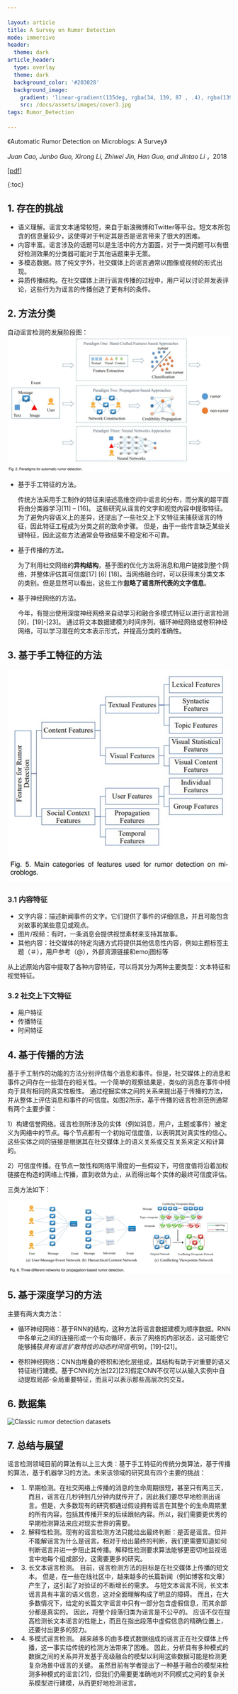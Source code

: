 ```yaml
---

layout: article
title: A Survey on Rumor Detection
mode: immersive
header:
  theme: dark
article_header:
  type: overlay
  theme: dark
  background_color: '#203028'
  background_image:
    gradient: 'linear-gradient(135deg, rgba(34, 139, 87 , .4), rgba(139, 34, 139, .4))'
    src: /docs/assets/images/cover3.jpg
tags: Rumor_Detection

---
```


《Automatic Rumor Detection on Microblogs: A Survey》

*Juan Cao, Junbo Guo, Xirong Li, Zhiwei Jin, Han Guo, and Jintao Li* ，2018 


[[pdf](<https://arxiv.org/pdf/1807.03505.pdf>)]



{:toc}


<!--more-->

## 1. 存在的挑战


- 语义理解。谣言文本通常较短，来自于新浪微博和Twitter等平台。短文本所包含的信息量较少，这使得对于判定其是否是谣言带来了很大的困难。
- 内容丰富。谣言涉及的话题可以是生活中的方方面面，对于一类问题可以有很好检测效果的分类器可能对于其他话题束手无策。
- 多模态数据。除了纯文字外，社交媒体上的谣言通常以图像或视频的形式出现。
- 异质传播结构。在社交媒体上进行谣言传播的过程中，用户可以讨论并发表评论，这些行为为谣言的传播创造了更有利的条件。



## 2. 方法分类

自动谣言检测的发展阶段图：
![paradigms for automatic rumor detection](<https://github.com/mazeyang/mazeyang.github.io/blob/master/images/rumor%20detection/paradigms%20for%20automatic%20rumor%20detection.jpg?raw=true>)

- 基于手工特征的方法。

  传统方法采用手工制作的特征来描述高维空间中谣言的分布，而分离的超平面将由分类器学习[11] – [16]。 这些研究从谣言的文字和视觉内容中提取特征。 为了避免内容语义上的差异，还提出了一些社交上下文特征来捕获谣言的特征，因此特征工程成为分类之前的致命步骤。 但是，由于一些传言缺乏某些关键特征，因此这些方法通常会导致结果不稳定和不可靠。

- 基于传播的方法。

  为了利用社交网络的**异构结构**，基于图的优化方法将消息和用户链接到整个网络，并整体评估其可信度[17] [6] [18]。当网络融合时，可以获得未分类文本的类别。但是显然可以看出，这些工作**忽略了谣言所代表的文字信息**。

- 基于神经网络的方法。

  今年，有提出使用深度神经网络来自动学习和融合多模式特征以进行谣言检测[9]，[19]-[23]。 通过将文本数据建模为时间序列，循环神经网络或卷积神经网络，可以学习潜在的文本表示形式，并提高分类的准确性。



## 3. 基于手工特征的方法

![Main categories of features](https://github.com/mazeyang/mazeyang.github.io/blob/master/images/rumor%20detection/Main%20categories%20of%20features.jpg?raw=true)

### 3.1 内容特征

- 文字内容：描述新闻事件的文字。它们提供了事件的详细信息，并且可能包含对故事的某些意见或观点。
- 图片/视频：有时，一条消息会提供视觉素材来支持其故事。
- 其他内容：社交媒体的特定沟通方式将提供其他信息性内容，例如主题标签主题（＃），用户参考（@），外部资源链接和emoj图标等

从上述原始内容中提取了各种内容特征，可以将其分为两种主要类型：文本特征和视觉特征。

### 3.2 社交上下文特征

- 用户特征
- 传播特征
- 时间特征



## 4. 基于传播的方法

基于手工制作的功能的方法分别评估每个消息和事件。但是，社交媒体上的消息和事件之间存在一些潜在的相关性。一个简单的观察结果是，类似的消息在事件中倾向于具有相同的真实性极性。 通过挖掘实体之间的关系来提出基于传播的方法，并从整体上评估消息和事件的可信度。如图2所示，基于传播的谣言检测范例通常有两个主要步骤：

1）构建信誉网络。谣言检测所涉及的实体（例如消息，用户，主题或事件）被定义为网络中的节点。每个节点都有一个初始可信度值，以表明其对真实性的信心。这些实体之间的链接是根据其在社交媒体上的语义关系或交互关系来定义和计算的。

2）可信度传播。在节点一致性和网络平滑度的一些假设下，可信度值将沿着加权链接在构造的网络上传播，直到收敛为止，从而得出每个实体的最终可信度评估。

三类方法如下：

![three propagation-based methods](https://github.com/mazeyang/mazeyang.github.io/blob/master/images/rumor%20detection/three%20propagation-based%20methods.jpg?raw=true)



## 5. 基于深度学习的方法

主要有两大类方法：

- 循环神经网络：基于RNN的结构，这种方法将谣言数据建模为顺序数据。RNN中各单元之间的连接形成一个有向循环，表示了网络的内部状态，这可能使它能够捕获*具有谣言扩散特性的动态时间信号*[9]，[19]-[21]。

- 卷积神经网络：CNN由堆叠的卷积和池化层组成，其结构有助于对重要的语义特征进行建模。基于CNN的方法[22][23]假定CNN不仅可以从输入实例中自动提取局部-全局重要特征，而且可以表示那些高层次的交互。



## 6. 数据集

![Classic rumor detection datasets](https://github.com/mazeyang/mazeyang.github.io/blob/master/images/Classic%20rumor%20detection%20datasets.jpg?raw=true)



## 7. 总结与展望

谣言检测领域目前的算法有以上三大类：基于手工特征的传统分类算法，基于传播的算法，基于机器学习的方法。未来该领域的研究具有四个主要的挑战：

- 1. 早期检测。在社交网络上传播的消息的生命周期很短，甚至只有两三天，而且，谣言在几秒钟到几分钟内就传开了，因此我们要尽早地检测出谣言。但是，大多数现有的研究都通过假设拥有谣言在其整个的生命周期里的所有内容，包括其传播开来的后续跟帖内容。所以，我们需要更优秀的早期检测算法来应对现实世界的需要。

- 2. 解释性检测。现有的谣言检测方法只能给出最终判断：是否是谣言。但并不能解谣言为什么是谣言。相对于给出最终的判断，我们更需要知道如何判断谣言并进一步阻止其传播。解释性检测要求算法能够更密切地监视谣言中地每个组成部分，这需要更多的研究。

- 3. 长文本谣言检测。 目前，谣言检测方法的目标是在社交媒体上传播的短文本。 但是，在一些在线社区中，越来越多的长篇新闻（例如博客和文章）产生了，这引起了对验证的不断增长的需求。 与短文本谣言不同，长文本谣言具有丰富的语义信息，这对全面理解构成了明显的障碍。 而且，在大多数情况下，给定的长篇文字谣言中只有一部分包含虚假信息，而其余部分都是真实的。 因此，将整个段落归类为谣言是不公平的。 应该不仅在提高检测长文本谣言的性能上，而且在指出段落中虚假信息的精确位置上，还要付出更多的努力。

- 4. 多模式谣言检测。 越来越多的由多模式数据组成的谣言正在社交媒体上传播，这一事实给传统的检测方法带来了困难。 因此，分析具有多种模式的数据之间的关系并开发基于高级融合的模型以利用这些数据可能是检测更复杂场景中谣言的关键。 虽然目前有学者提出了一种基于融合的模型来检测多种模式的谣言[21]，但我们仍需要更准确地对不同模式之间的复杂关系模型进行建模，从而更好地检测谣言。



